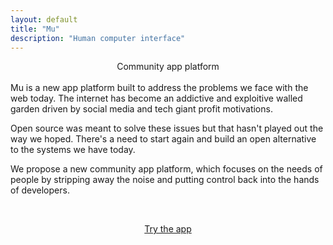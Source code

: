 ```yaml
---
layout: default
title: "Mu"
description: "Human computer interface"
---
```

<center>Community app platform</center>
<br>
<div id="abstract">
Mu is a new app platform built to address the problems we face with the web today. The internet has become an addictive and exploitive walled garden 
driven by social media and tech giant profit motivations.

<p>Open source was meant to solve these issues but that hasn't played out the way we hoped. There's a need
to start again and build an open alternative to the systems we have today.</p>
<p>
We propose a new community app platform, which focuses on the needs of people by stripping away the noise and putting control back into the hands of developers.
</p>
</div>
<div id="abstract">
  <br>
  <p style="text-align: center;">
    <a href="https://mu.app">Try the app</a>
  </p>
</div>
